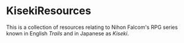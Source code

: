 # KisekiResources

This is a collection of resources relating to Nihon Falcom's RPG series known in English <i>Trails</i> and in Japanese as <i>Kiseki</i>.
